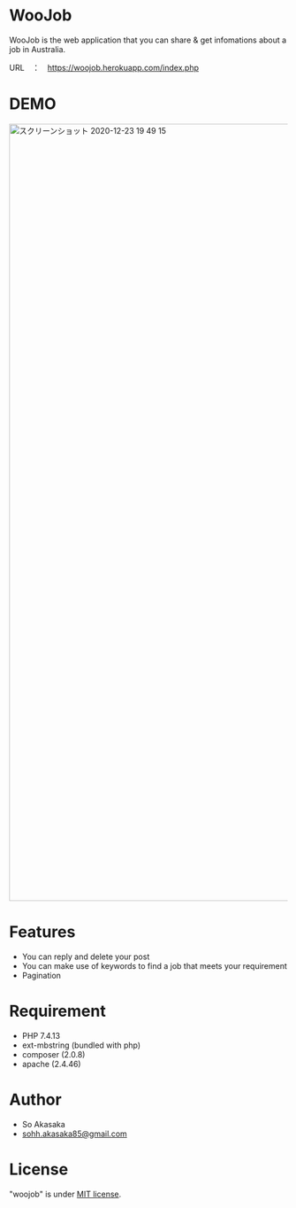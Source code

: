 # WooJob
 
WooJob is the web application that you can share & get infomations about a job in Australia.

URL　：　https://woojob.herokuapp.com/index.php
 
# DEMO

<img width="1404" alt="スクリーンショット 2020-12-23 19 49 15" src="https://user-images.githubusercontent.com/67961122/102989377-dbae3d80-4558-11eb-827f-ab33ca25bd61.png">

# Features

- You can reply and delete your post
- You can make use of keywords to find a job that meets your requirement
- Pagination

# Requirement
 
* PHP 7.4.13
* ext-mbstring (bundled with php)
* composer (2.0.8)
* apache (2.4.46)
 
# Author
 
* So Akasaka
* sohh.akasaka85@gmail.com
 
# License
 
"woojob" is under [MIT license](https://en.wikipedia.org/wiki/MIT_License).
